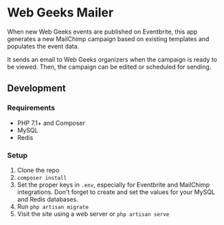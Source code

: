 # Web Geeks Mailer

When new Web Geeks events are published on Eventbrite, this app generates a new MailChimp campaign based on existing templates and populates the event data.

It sends an email to Web Geeks organizers when the campaign is ready to be viewed. Then, the campaign can be edited or scheduled for sending.

## Development

### Requirements

- PHP 7.1+ and Composer
- MySQL
- Redis

### Setup

1. Clone the repo
1. `composer install`
1. Set the proper keys in `.env`, especially for Eventbrite and MailChimp integrations. Don't forget to create and set the values for your MySQL and Redis databases.
1. Run `php artisan migrate`
1. Visit the site using a web server or `php artisan serve`
